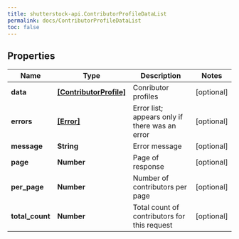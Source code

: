 ```yaml
---
title: shutterstock-api.ContributorProfileDataList
permalink: docs/ContributorProfileDataList
toc: false
---
```


## Properties

Name | Type | Description | Notes
------------ | ------------- | ------------- | -------------
**data** | [**[ContributorProfile]**](ContributorProfile) | Conributor profiles | [optional] 
**errors** | [**[Error]**](Error) | Error list; appears only if there was an error | [optional] 
**message** | **String** | Error message | [optional] 
**page** | **Number** | Page of response | [optional] 
**per_page** | **Number** | Number of contributors per page | [optional] 
**total_count** | **Number** | Total count of contributors for this request | [optional] 


